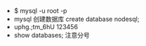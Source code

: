 - $ mysql -u root -p
- mysql 创建数据库
  create database nodesql;
- uphg.;tm_6hU
  123456
- show databases;
  注意分号
